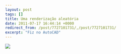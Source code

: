 ```yaml
---
layout: post
tags: []
title: Uma renderização aleatória
date: 2011-07-17 16:44:14 +0000
redirect_from: /post/7727101731/,/post/7727101731/
excerpt: "Fiz no AutoCAD"
---
```


![](http://40.media.tumblr.com/tumblr_lohl5qvf7F1qma17bo1_1280.png)

